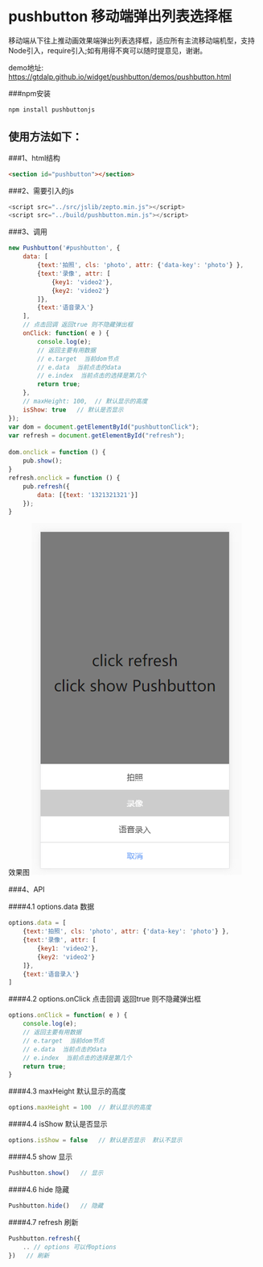 # pushbutton 移动端弹出列表选择框
移动端从下往上推动画效果端弹出列表选择框，适应所有主流移动端机型，支持Node引入，require引入;如有用得不爽可以随时提意见，谢谢。


demo地址: <a href="https://gtdalp.github.io/widget/pushbutton/demos/pushbutton.html">https://gtdalp.github.io/widget/pushbutton/demos/pushbutton.html</a>

###npm安装
```javascript
npm install pushbuttonjs
```


## 使用方法如下：

###1、html结构
```html
<section id="pushbutton"></section>
```

###2、需要引入的js
```javascript
<script src="../src/jslib/zepto.min.js"></script>
<script src="../build/pushbutton.min.js"></script>
```
###3、调用
```javascript
new Pushbutton('#pushbutton', {
    data: [
        {text:'拍照', cls: 'photo', attr: {'data-key': 'photo'} },
        {text:'录像', attr: [
            {key1: 'video2'},
            {key2: 'video2'}
        ]},
        {text:'语音录入'}
    ],
    // 点击回调 返回true 则不隐藏弹出框
    onClick: function( e ) {
        console.log(e);
        // 返回主要有用数据
        // e.target  当前dom节点
        // e.data  当前点击的data
        // e.index  当前点击的选择是第几个
        return true;
    },
    // maxHeight: 100,  // 默认显示的高度
    isShow: true   // 默认是否显示
});
var dom = document.getElementById("pushbuttonClick");
var refresh = document.getElementById("refresh");

dom.onclick = function () {
    pub.show();
}
refresh.onclick = function () {
    pub.refresh({
        data: [{text: '1321321321'}]
    });
}
```

效果图
![demo1.png](demo1.png)

###4、API

####4.1 options.data 数据
 
```javascript
options.data = [
    {text:'拍照', cls: 'photo', attr: {'data-key': 'photo'} },
    {text:'录像', attr: [
        {key1: 'video2'},
        {key2: 'video2'}
    ]},
    {text:'语音录入'}
]
```

####4.2  options.onClick 点击回调 返回true 则不隐藏弹出框
 
```javascript
options.onClick = function( e ) {
    console.log(e);
    // 返回主要有用数据
    // e.target  当前dom节点
    // e.data  当前点击的data
    // e.index  当前点击的选择是第几个
    return true;
}
```

####4.3  maxHeight  默认显示的高度
 
```javascript
options.maxHeight = 100  // 默认显示的高度
```

####4.4  isShow   默认是否显示
 
```javascript
options.isShow = false   // 默认是否显示  默认不显示
```

####4.5  show   显示
 
```javascript
Pushbutton.show()   // 显示
```

####4.6  hide   隐藏
 
```javascript
Pushbutton.hide()   // 隐藏
```

####4.7  refresh   刷新
 
```javascript
Pushbutton.refresh({
    .. // options 可以传options
})   // 刷新
```